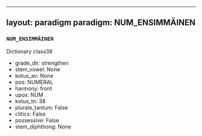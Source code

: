 
---
layout: paradigm
paradigm: NUM_ENSIMMÄINEN
---
### ` NUM_ENSIMMÄINEN `

Dictionary class38
* grade_dir: strengthen
* stem_vowel: None
* kotus_av: None
* pos: NUMERAL
* harmony: front
* upos: NUM
* kotus_tn: 38
* plurale_tantum: False
* clitics: False
* possessive: False
* stem_diphthong: None

